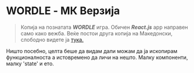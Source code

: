 # WORDLE - МК Верзија

> Копија на познатата _**WORDLE**_ игра. Обичен _**React.js**_ app направен само како вежба. Веќе постои друга копија на Македонски, слободно видете ја [тука.](https://zborle.mk)

Ништо посебно, целта беше да видам дали можам да ја ископирам функционалноста а истовремено да личи на нешто. Малку компоненти, малку 'state' и ето.
